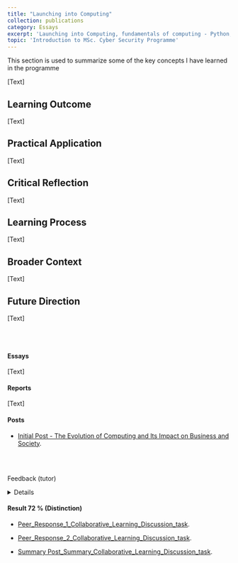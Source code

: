 ```yaml
---
title: "Launching into Computing"
collection: publications
category: Essays
excerpt: 'Launching into Computing, fundamentals of computing - Python, OS, architecture, networking and data analytics.'
topic: 'Introduction to MSc. Cyber Security Programme'
---
```




This section is used to summarize some of the key concepts I have learned in the programme

[Text]

## Learning Outcome

[Text]

## Practical Application

[Text]

## Critical Reflection

[Text]

## Learning Process

[Text]

## Broader Context

[Text]

## Future Direction

[Text]


<br>
<br>

#### Essays

[Text]


#### Reports


[Text]


#### Posts

- [Initial Post - The Evolution of Computing and Its Impact on Business and Society](https://am25251.github.io/e-portfolio/files/Initial_Post_Collaborative_Learning_Discussion_task.pdf).

<br>
<br>

Feedback (tutor)

<details>
You chose a highly relevant topic and structured your ideas clearly, While your content covers key shifts in computing, the summary lacked specific reflections on peers’ feedback. Try to go beyond general agreement and engage critically with opposing perspectives. Also, avoid repeating references.


</details>
  
#### Result 72 % (Distinction)

- [Peer_Response_1_Collaborative_Learning_Discussion_task](https://am25251.github.io/e-portfolio/files/Peer_Response_1_Collaborative_Learning_Discussion_task.pdf).

- [Peer_Response_2_Collaborative_Learning_Discussion_task](https://am25251.github.io/e-portfolio/files/Peer_Response_2_Collaborative_Learning_Discussion_task.pdf).

- [Summary Post_Summary_Collaborative_Learning_Discussion_task](https://am25251.github.io/e-portfolio/files/Summary_Collaborative_Learning_Discussion_task.pdf).


